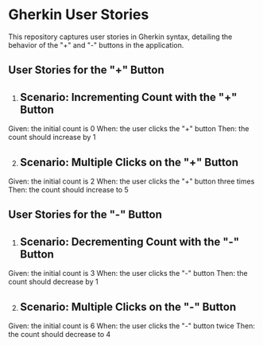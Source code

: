 # Gherkin User Stories

This repository captures user stories in Gherkin syntax, detailing the behavior of the "+" and "-" buttons in the application.

## User Stories for the "+" Button

1. ## Scenario: Incrementing Count with the "+" Button
Given: the initial count is 0
When: the user clicks the "+" button
Then: the count should increase by 1
      
2. ## Scenario: Multiple Clicks on the "+" Button
   
Given: the initial count is 2
When: the user clicks the "+" button three times
Then: the count should increase to 5

## User Stories for the "-" Button

1. ## Scenario: Decrementing Count with the "-" Button
Given: the initial count is 3
When: the user clicks the "-" button
Then: the count should decrease by 1

2. ## Scenario: Multiple Clicks on the "-" Button
Given: the initial count is 6
When: the user clicks the "-" button twice
Then: the count should decrease to 4
